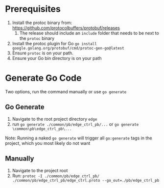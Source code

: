 # Prerequisites

1. Install the protoc binary from: https://github.com/protocolbuffers/protobuf/releases
    1. The release should include an `include` folder that needs to be next to the `protoc` binary
2. Install the protoc plugin for Go ```go install google.golang.org/protobuf/cmd/protoc-gen-go@latest```
3. Ensure ```protoc``` is on your path.
4. Ensure your Go bin directory is on your path


# Generate Go Code

Two options, run the command manually or use `go generate`

## Go Generate

1. Navigate to the root project directory `edge`
2. run `go generate ./common/pb/edge_ctrl_pb/...` or  `go generate \common\pb\edge_ctrl_pb\...`

Note: Running a naked `go generate` will trigger all `go:generate` tags in the project, which you most likely do not want

## Manually

1. Navigate to the project root
2. Run: ```protoc -I ./common/pb/edge_ctrl_pb/ ./common/pb/edge_ctrl_pb/edge_ctrl.proto --go_out=./pb/edge_ctrl_pb```
